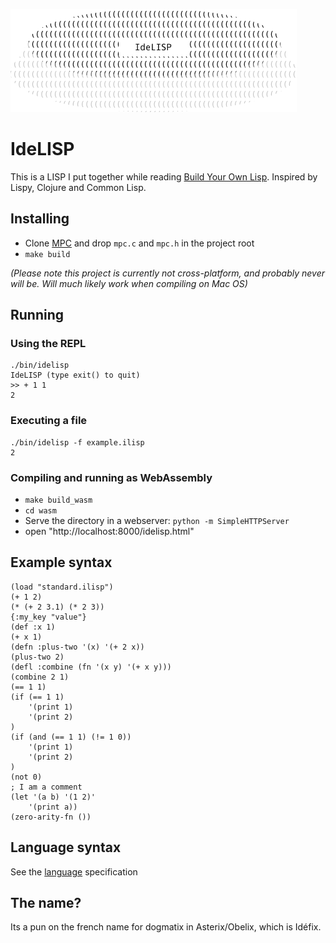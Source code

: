 ![IdeLISP](https://raw.githubusercontent.com/marteinn/IdeLISP/master/img/idelisp-logo.png)

# IdeLISP
This is a LISP I put together while reading [Build Your Own Lisp](http://www.buildyourownlisp.com/). Inspired by Lispy, Clojure and Common Lisp.


## Installing
- Clone [MPC](https://github.com/orangeduck/mpc) and drop `mpc.c` and `mpc.h` in the project root
- `make build`

_(Please note this project is currently not cross-platform, and probably never will be. Will much likely work when compiling on Mac OS)_


## Running

### Using the REPL

```
./bin/idelisp
IdeLISP (type exit() to quit)
>> + 1 1
2
```

### Executing a file

```
./bin/idelisp -f example.ilisp
2
```

### Compiling and running as WebAssembly

- `make build_wasm`
- `cd wasm`
- Serve the directory in a webserver: `python -m SimpleHTTPServer`
- open "http://localhost:8000/idelisp.html"

## Example syntax

```
(load "standard.ilisp")
(+ 1 2)
(* (+ 2 3.1) (* 2 3))
{:my_key "value"}
(def :x 1)
(+ x 1)
(defn :plus-two '(x) '(+ 2 x))
(plus-two 2)
(defl :combine (fn '(x y) '(+ x y)))
(combine 2 1)
(== 1 1)
(if (== 1 1)
    '(print 1)
    '(print 2)
)
(if (and (== 1 1) (!= 1 0))
    '(print 1)
    '(print 2)
)
(not 0)
; I am a comment
(let '(a b) '(1 2)'
    '(print a))
(zero-arity-fn ())
```

## Language syntax
See the [language](https://github.com/marteinn/IdeLISP/blob/master/LANGUAGE.md) specification


## The name?
Its a pun on the french name for dogmatix in Asterix/Obelix, which is Idéfix.
